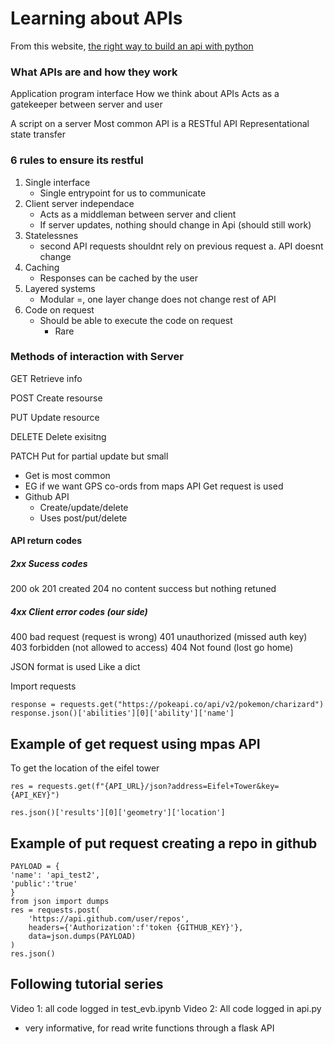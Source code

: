# Learning about APIs

From this website, [the right way to build an api with python](https://towardsdatascience.com/the-right-way-to-build-an-api-with-python-cd08ab285f8f)

### What APIs are and how they work
Application program interface
How we think about APIs
Acts as a gatekeeper between server and user

A script on a server
Most common API is a RESTful API
Representational state transfer


### 6 rules to ensure its restful

1. Single interface
    * Single entrypoint for us to communicate
2. Client server independace 
    * Acts as a middleman between server and client
    * If server updates, nothing should change in Api (should still work)
3. Statelessnes
    * second API requests shouldnt rely on previous request
    a. API doesnt change
4. Caching
    * Responses can be cached by the user
5. Layered systems
    * Modular =, one layer change does not change rest of API
6. Code on request
    * Should be able to execute the code on request
        * Rare


### Methods of interaction with Server
GET
	Retrieve info

POST
	Create resourse

PUT
	Update resource

DELETE
	Delete exisitng

PATCH
	Put for partial update but small
	
* Get is most common
* EG if we want GPS co-ords from maps API
	Get request is used
* Github API
	* Create/update/delete
	* Uses post/put/delete

#### API return codes
##### 2xx Sucess codes
200 ok
201 created
204 no content success but nothing retuned
##### 4xx Client error codes (our side)
400 bad request (request is wrong)
401 unauthorized (missed auth key)
403 forbidden (not allowed to access)
404 Not found (lost go home)



JSON format is used
Like a dict

Import requests

    response = requests.get("https://pokeapi.co/api/v2/pokemon/charizard")
    response.json()['abilities'][0]['ability']['name']


## Example of get request using  mpas API
To get the location of the eifel tower

    res = requests.get(f"{API_URL}/json?address=Eifel+Tower&key={API_KEY}")

    res.json()['results'][0]['geometry']['location']


## Example of put request creating a repo in github
    PAYLOAD = {
    'name': 'api_test2',
    'public':'true'
    }
    from json import dumps
    res = requests.post(
        'https://api.github.com/user/repos',
        headers={'Authorization':f'token {GITHUB_KEY}'},
        data=json.dumps(PAYLOAD)
    )
    res.json()


## Following tutorial series
Video 1: all code logged in test_evb.ipynb
Video 2: All code logged in api.py

* very informative, for read write functions through a flask API

